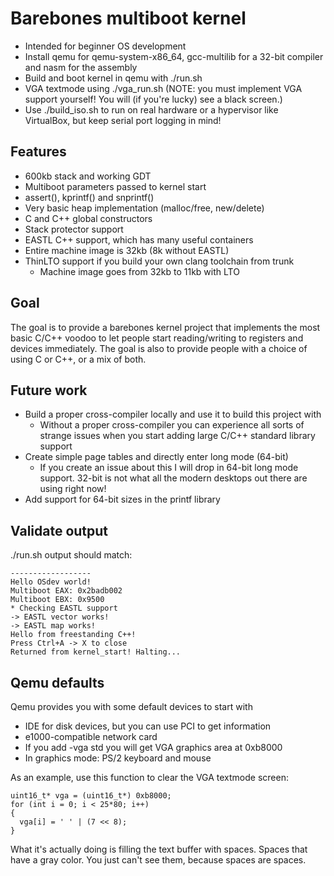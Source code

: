# Barebones multiboot kernel

- Intended for beginner OS development
- Install qemu for qemu-system-x86_64, gcc-multilib for a 32-bit compiler and nasm for the assembly
- Build and boot kernel in qemu with ./run.sh
- VGA textmode using ./vga_run.sh (NOTE: you must implement VGA support yourself! You will (if you're lucky) see a black screen.)
- Use ./build_iso.sh to run on real hardware or a hypervisor like VirtualBox, but keep serial port logging in mind!

## Features

- 600kb stack and working GDT
- Multiboot parameters passed to kernel start
- assert(), kprintf() and snprintf()
- Very basic heap implementation (malloc/free, new/delete)
- C and C++ global constructors
- Stack protector support
- EASTL C++ support, which has many useful containers
- Entire machine image is 32kb (8k without EASTL)
- ThinLTO support if you build your own clang toolchain from trunk
    - Machine image goes from 32kb to 11kb with LTO

## Goal

The goal is to provide a barebones kernel project that implements the most basic C/C++ voodoo to let people start reading/writing to registers and devices immediately. The goal is also to provide people with a choice of using C or C++, or a mix of both.

## Future work

- Build a proper cross-compiler locally and use it to build this project with
    - Without a proper cross-compiler you can experience all sorts of strange issues when you start adding large C/C++ standard library support
- Create simple page tables and directly enter long mode (64-bit)
    - If you create an issue about this I will drop in 64-bit long mode support. 32-bit is not what all the modern desktops out there are using right now!
- Add support for 64-bit sizes in the printf library

## Validate output

./run.sh output should match:
```
------------------
Hello OSdev world!
Multiboot EAX: 0x2badb002
Multiboot EBX: 0x9500
* Checking EASTL support
-> EASTL vector works!
-> EASTL map works!
Hello from freestanding C++!
Press Ctrl+A -> X to close
Returned from kernel_start! Halting...
```

## Qemu defaults

Qemu provides you with some default devices to start with
- IDE for disk devices, but you can use PCI to get information
- e1000-compatible network card
- If you add -vga std you will get VGA graphics area at 0xb8000
- In graphics mode: PS/2 keyboard and mouse

As an example, use this function to clear the VGA textmode screen:
```
uint16_t* vga = (uint16_t*) 0xb8000;
for (int i = 0; i < 25*80; i++)
{
  vga[i] = ' ' | (7 << 8);
}
```
What it's actually doing is filling the text buffer with spaces. Spaces that have a gray color. You just can't see them, because spaces are spaces.

